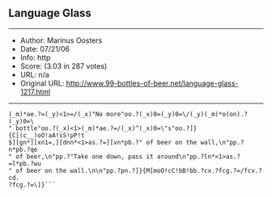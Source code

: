 
## Language Glass ##
---
- Author: Marinus Oosters
- Date: 07/21/06
- Info: http
- Score:  (3.03 in 287 votes)
- URL: n/a
- Original URL: http://www.99-bottles-of-beer.net/language-glass-1217.html
---

```{B[b<99>^]}{P[(c__)oO!t$aA!][n<10>s(ns).?oo.?][poo.?tn.?][b(_m)1=,(_x)<0>
(_m)*ae.?=(_y)<1>=/(_x)"No more"oo.?(_x)0=(_y)0=\/(_y)(_m)*o(on).?(_y)0=\
" bottle"oo.?(_x)<1>(_m)*ae.?=/(_x)^(_x)0=\"s"oo.?]}{C[(c__)oO!aA!sS!pP!t
$][gn*][xn1=,][dnn*<1>as.?=][vn*pb.?" of beer on the wall,\n"pp.?n*pb.?qe
" of beer,\n"pp.?"Take one down, pass it around\n"pp.?ln*<1>as.?=l*pb.?wu
" of beer on the wall.\n\n"pp.?pn.?]}{M[moO!cC!bB!bb.?cx.?fcg.?=/fcv.?cd.
?fcg.?=\]}```